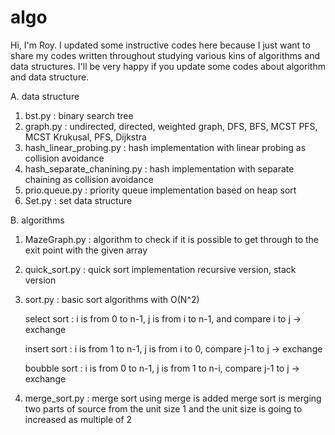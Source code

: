# algo

Hi, I'm Roy.
I updated some instructive codes here because I just want to share my codes written throughout studying various kins of algorithms and data structures.
I'll be very happy if you update some codes about algorithm and data structure.


A. data structure

  1. bst.py : binary search tree
  2. graph.py : undirected, directed, weighted graph, 
     DFS, BFS, MCST PFS, MCST Krukusal, PFS, Dijkstra
  3. hash_linear_probing.py : hash implementation with linear probing as collision avoidance
  4. hash_separate_chanining.py : hash implementation with separate chaining as collision avoidance
  5. prio.queue.py : priority queue implementation based on heap sort
  6. Set.py : set data structure
  
B. algorithms

  1. MazeGraph.py : algorithm to check if it is possible to get through to the exit point with the given array
  2. quick_sort.py : quick sort implementation
     recursive version, stack version
  3. sort.py : basic sort algorithms with O(N^2)

     select sort : i is from 0 to n-1, j is from i to n-1, 
     and compare i to j -> exchange
     
     insert sort : i is from 1 to n-1, j is from i to 0, 
     compare j-1 to j -> exchange
     
     boubble sort : i is from 0 to n-1, j is from 1 to n-i, 
     compare j-1 to j -> exchange
     
  4. merge_sort.py : merge sort using merge is added
     merge sort is merging two parts of source from the unit size 1 and the unit size is going to increased as multiple of 2
     


